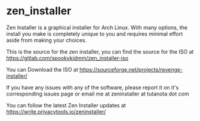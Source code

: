 # zen_installer
Zen Installer is a graphical installer for Arch Linux. With many options, the install you make is completely unique to you and requires minimal effort aside from making your choices.

This is the source for the zen installer, you can find the source for the ISO at https://gitlab.com/spookykidmm/zen_installer-iso

You can Download the ISO at https://sourceforge.net/projects/revenge-installer/

If you have any issues with any of the software, please report it on it's corresponding issues page or email me at zeninstaller at tutanota dot com

You can follow the latest Zen Installer updates at https://write.privacytools.io/zeninstaller/
